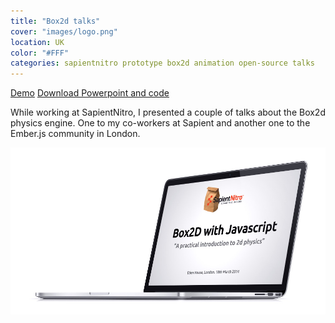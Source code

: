 ```yaml
---
title: "Box2d talks"
cover: "images/logo.png"
location: UK
color: "#FFF"
categories: sapientnitro prototype box2d animation open-source talks
---
```


<p class="align-center">
<a class="btn" href="https://work.joanmira.com/talks/box2d/demo/" target="_blank" rel="noopener noreferrer">Demo</a>
<a class="btn" href="https://work.joanmira.com/talks/box2d/brown_bag_box2d.zip" target="_blank" rel="noopener noreferrer">Download Powerpoint and code</a>
</p>

While working at SapientNitro, I presented a couple of talks about the Box2d physics engine. One to my co-workers at Sapient and another one to the Ember.js community in London.

![](./images/1.jpg)
